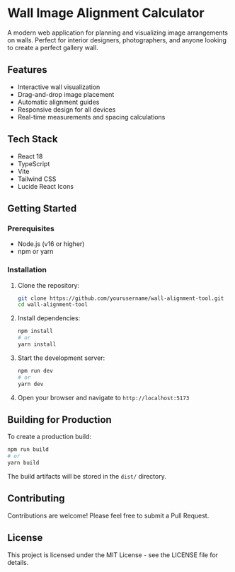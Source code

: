 # Wall Image Alignment Calculator

A modern web application for planning and visualizing image arrangements on walls. Perfect for interior designers, photographers, and anyone looking to create a perfect gallery wall.

## Features

- Interactive wall visualization
- Drag-and-drop image placement
- Automatic alignment guides
- Responsive design for all devices
- Real-time measurements and spacing calculations

## Tech Stack

- React 18
- TypeScript
- Vite
- Tailwind CSS
- Lucide React Icons

## Getting Started

### Prerequisites

- Node.js (v16 or higher)
- npm or yarn

### Installation

1. Clone the repository:

   ```bash
   git clone https://github.com/yourusername/wall-alignment-tool.git
   cd wall-alignment-tool
   ```

2. Install dependencies:

   ```bash
   npm install
   # or
   yarn install
   ```

3. Start the development server:

   ```bash
   npm run dev
   # or
   yarn dev
   ```

4. Open your browser and navigate to `http://localhost:5173`

## Building for Production

To create a production build:

```bash
npm run build
# or
yarn build
```

The build artifacts will be stored in the `dist/` directory.

## Contributing

Contributions are welcome! Please feel free to submit a Pull Request.

## License

This project is licensed under the MIT License - see the LICENSE file for details.
